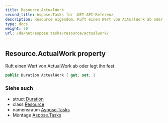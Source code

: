 ```yaml
---
title: Resource.ActualWork
second_title: Aspose.Tasks für .NET-API-Referenz
description: Resource eigendom. Ruft einen Wert von ActualWork ab oder legt ihn fest.
type: docs
weight: 70
url: /de/net/aspose.tasks/resource/actualwork/
---
```

## Resource.ActualWork property

Ruft einen Wert von ActualWork ab oder legt ihn fest.

```csharp
public Duration ActualWork { get; set; }
```

### Siehe auch

* struct [Duration](../../duration/)
* class [Resource](../)
* namensraum [Aspose.Tasks](../../resource/)
* Montage [Aspose.Tasks](../../../)


